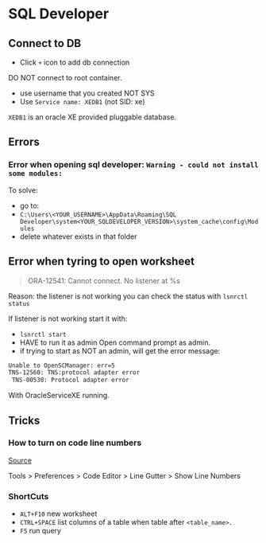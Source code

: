 # SQL Developer

## Connect to DB
- Click `+` icon to add db connection

DO NOT connect to root container. 
- use username that you created NOT SYS
- Use `Service name: XEDB1` (not SID: xe)


`XEDB1` is an oracle XE provided pluggable database.



## Errors

### Error when opening sql developer: `Warning - could not install some modules:`

To solve:
- go to:
- `C:\Users\<YOUR_USERNAME>\AppData\Roaming\SQL Developer\system<YOUR_SQLDEVELOPER_VERSION>\system_cache\config\Modules`
- delete whatever exists in that folder

## Error when tyring to open worksheet
> ORA-12541: Cannot connect. No listener at %s

Reason: the listener is not working you can check the status with `lsnrctl status`

If listener is not working start it with:<br>
- `lsnrctl start`
- HAVE to run it as admin Open command prompt as admin.
- if trying to start as NOT an admin, will get the error message:
```bash
Unable to OpenSCManager: err=5
TNS-12560: TNS:protocol adapter error
 TNS-00530: Protocol adapter error
```

With OracleServiceXE running.



## Tricks

### How to turn on code line numbers

[Source](https://www.databasestar.com/sql-developer-line-numbers/)

Tools > Preferences > Code Editor > Line Gutter > Show Line Numbers

### ShortCuts

- `ALT+F10` new worksheet
- `CTRL+SPACE` list columns of a table when table after `<table_name>.`
- `F5` run query

